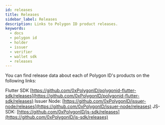 ```yaml
---
id: releases
title: Releases
sidebar_label: Releases
description: Links to Polygon ID product releases.
keywords: 
  - docs
  - polygon id
  - holder
  - issuer
  - verifier
  - wallet sdk
  - releases
---
```


You can find release data about each of Polygon ID's products on the following links:

Flutter SDK [https://github.com/0xPolygonID/polygonid-flutter-sdk/releases](https://github.com/0xPolygonID/polygonid-flutter-sdk/releases)
Issuer Node: [https://github.com/0xPolygonID/issuer-node/releases](https://github.com/0xPolygonID/issuer-node/releases)
JS-SDK: [https://github.com/0xPolygonID/js-sdk/releases](https://github.com/0xPolygonID/js-sdk/releases)
